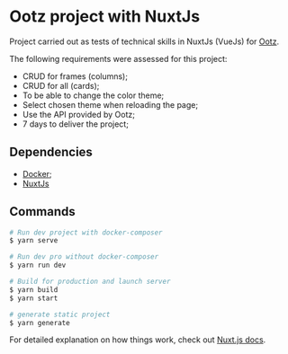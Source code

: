 # Ootz project with NuxtJs
Project carried out as tests of technical skills in NuxtJs (VueJs) for [Ootz](http://www.ootz.com.br/).

The following requirements were assessed for this project:
- CRUD for frames (columns);
- CRUD for all (cards);
- To be able to change the color theme;
- Select chosen theme when reloading the page;
- Use the API provided by Ootz;
- 7 days to deliver the project;


## Dependencies
- [Docker](https://www.docker.com/);
- [NuxtJs](https://nuxtjs.org/)

## Commands

```bash
# Run dev project with docker-composer
$ yarn serve

# Run dev pro without docker-composer
$ yarn run dev

# Build for production and launch server
$ yarn build
$ yarn start

# generate static project
$ yarn generate
```

For detailed explanation on how things work, check out [Nuxt.js docs](https://nuxtjs.org).